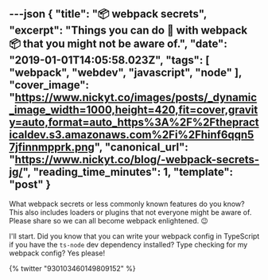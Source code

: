 ---json
{
  "title": "📦 webpack secrets",
  "excerpt": "Things you can do 🔨 with webpack 📦 that you might not be aware of.",
  "date": "2019-01-01T14:05:58.023Z",
  "tags": [
    "webpack",
    "webdev",
    "javascript",
    "node"
  ],
  "cover_image": "https://www.nickyt.co/images/posts/_dynamic_image_width=1000,height=420,fit=cover,gravity=auto,format=auto_https%3A%2F%2Fthepracticaldev.s3.amazonaws.com%2Fi%2Fhinf6qqn57jfinnmpprk.png",
  "canonical_url": "https://www.nickyt.co/blog/-webpack-secrets-jg/",
  "reading_time_minutes": 1,
  "template": "post"
}
---

What webpack secrets or less commonly known features do you know? This also includes loaders or plugins that not everyone might be aware of. Please share so we can all become webpack enlightened. 😉

I'll start. Did you know that you can write your webpack config in TypeScript if you have the `ts-node` dev dependency installed? Type checking for my webpack config? Yes please!

{% twitter "930103460149809152" %}
